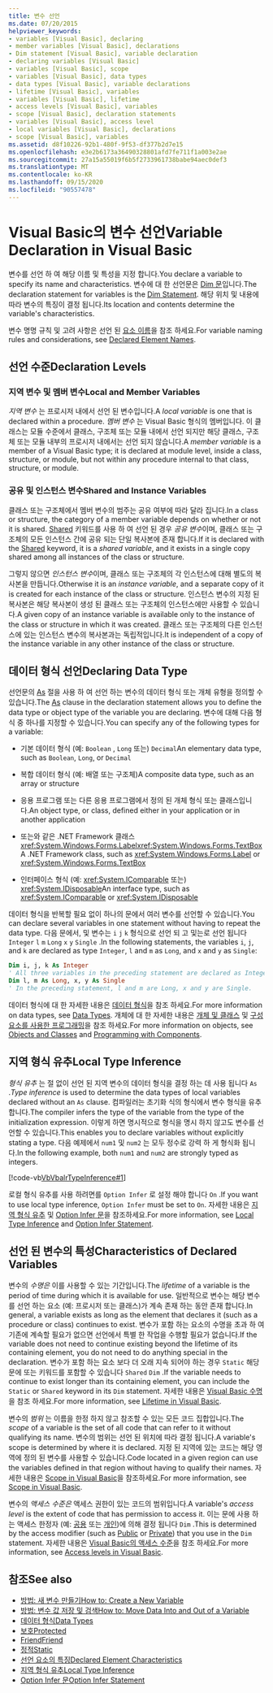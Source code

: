 ```yaml
---
title: 변수 선언
ms.date: 07/20/2015
helpviewer_keywords:
- variables [Visual Basic], declaring
- member variables [Visual Basic], declarations
- Dim statement [Visual Basic], variable declaration
- declaring variables [Visual Basic]
- variables [Visual Basic], scope
- variables [Visual Basic], data types
- data types [Visual Basic], variable declarations
- lifetime [Visual Basic], variables
- variables [Visual Basic], lifetime
- access levels [Visual Basic], variables
- scope [Visual Basic], declaration statements
- variables [Visual Basic], access level
- local variables [Visual Basic], declarations
- scope [Visual Basic], variables
ms.assetid: d8f10226-92b1-480f-9f53-df377b2d7e15
ms.openlocfilehash: e3e2b6173a36490328801afd7fe711f1a003e2ae
ms.sourcegitcommit: 27a15a55019f6b5f2733961738babe94aec0def3
ms.translationtype: MT
ms.contentlocale: ko-KR
ms.lasthandoff: 09/15/2020
ms.locfileid: "90557478"
---
```

# <a name="variable-declaration-in-visual-basic"></a><span data-ttu-id="67b44-102">Visual Basic의 변수 선언</span><span class="sxs-lookup"><span data-stu-id="67b44-102">Variable Declaration in Visual Basic</span></span>
<span data-ttu-id="67b44-103">변수를 선언 하 여 해당 이름 및 특성을 지정 합니다.</span><span class="sxs-lookup"><span data-stu-id="67b44-103">You declare a variable to specify its name and characteristics.</span></span> <span data-ttu-id="67b44-104">변수에 대 한 선언문은 [Dim 문](../../../language-reference/statements/dim-statement.md)입니다.</span><span class="sxs-lookup"><span data-stu-id="67b44-104">The declaration statement for variables is the [Dim Statement](../../../language-reference/statements/dim-statement.md).</span></span> <span data-ttu-id="67b44-105">해당 위치 및 내용에 따라 변수의 특징이 결정 됩니다.</span><span class="sxs-lookup"><span data-stu-id="67b44-105">Its location and contents determine the variable's characteristics.</span></span>  
  
 <span data-ttu-id="67b44-106">변수 명명 규칙 및 고려 사항은 선언 된 [요소 이름](../declared-elements/declared-element-names.md)을 참조 하세요.</span><span class="sxs-lookup"><span data-stu-id="67b44-106">For variable naming rules and considerations, see [Declared Element Names](../declared-elements/declared-element-names.md).</span></span>  
  
## <a name="declaration-levels"></a><span data-ttu-id="67b44-107">선언 수준</span><span class="sxs-lookup"><span data-stu-id="67b44-107">Declaration Levels</span></span>  
  
### <a name="local-and-member-variables"></a><span data-ttu-id="67b44-108">지역 변수 및 멤버 변수</span><span class="sxs-lookup"><span data-stu-id="67b44-108">Local and Member Variables</span></span>  
 <span data-ttu-id="67b44-109">*지역 변수* 는 프로시저 내에서 선언 된 변수입니다.</span><span class="sxs-lookup"><span data-stu-id="67b44-109">A *local variable* is one that is declared within a procedure.</span></span> <span data-ttu-id="67b44-110">*멤버 변수* 는 Visual Basic 형식의 멤버입니다. 이 클래스는 모듈 수준에서 클래스, 구조체 또는 모듈 내에서 선언 되지만 해당 클래스, 구조체 또는 모듈 내부의 프로시저 내에서는 선언 되지 않습니다.</span><span class="sxs-lookup"><span data-stu-id="67b44-110">A *member variable* is a member of a Visual Basic type; it is declared at module level, inside a class, structure, or module, but not within any procedure internal to that class, structure, or module.</span></span>  
  
### <a name="shared-and-instance-variables"></a><span data-ttu-id="67b44-111">공유 및 인스턴스 변수</span><span class="sxs-lookup"><span data-stu-id="67b44-111">Shared and Instance Variables</span></span>  
 <span data-ttu-id="67b44-112">클래스 또는 구조체에서 멤버 변수의 범주는 공유 여부에 따라 달라 집니다.</span><span class="sxs-lookup"><span data-stu-id="67b44-112">In a class or structure, the category of a member variable depends on whether or not it is shared.</span></span> <span data-ttu-id="67b44-113">[Shared](../../../language-reference/modifiers/shared.md) 키워드를 사용 하 여 선언 된 경우 *공유 변수*이며, 클래스 또는 구조체의 모든 인스턴스 간에 공유 되는 단일 복사본에 존재 합니다.</span><span class="sxs-lookup"><span data-stu-id="67b44-113">If it is declared with the [Shared](../../../language-reference/modifiers/shared.md) keyword, it is a *shared variable*, and it exists in a single copy shared among all instances of the class or structure.</span></span>  
  
 <span data-ttu-id="67b44-114">그렇지 않으면 *인스턴스 변수*이며, 클래스 또는 구조체의 각 인스턴스에 대해 별도의 복사본을 만듭니다.</span><span class="sxs-lookup"><span data-stu-id="67b44-114">Otherwise it is an *instance variable*, and a separate copy of it is created for each instance of the class or structure.</span></span> <span data-ttu-id="67b44-115">인스턴스 변수의 지정 된 복사본은 해당 복사본이 생성 된 클래스 또는 구조체의 인스턴스에만 사용할 수 있습니다.</span><span class="sxs-lookup"><span data-stu-id="67b44-115">A given copy of an instance variable is available only to the instance of the class or structure in which it was created.</span></span> <span data-ttu-id="67b44-116">클래스 또는 구조체의 다른 인스턴스에 있는 인스턴스 변수의 복사본과는 독립적입니다.</span><span class="sxs-lookup"><span data-stu-id="67b44-116">It is independent of a copy of the instance variable in any other instance of the class or structure.</span></span>  
  
## <a name="declaring-data-type"></a><span data-ttu-id="67b44-117">데이터 형식 선언</span><span class="sxs-lookup"><span data-stu-id="67b44-117">Declaring Data Type</span></span>  
 <span data-ttu-id="67b44-118">선언문의 [As](../../../language-reference/statements/as-clause.md) 절을 사용 하 여 선언 하는 변수의 데이터 형식 또는 개체 유형을 정의할 수 있습니다.</span><span class="sxs-lookup"><span data-stu-id="67b44-118">The [As](../../../language-reference/statements/as-clause.md) clause in the declaration statement allows you to define the data type or object type of the variable you are declaring.</span></span> <span data-ttu-id="67b44-119">변수에 대해 다음 형식 중 하나를 지정할 수 있습니다.</span><span class="sxs-lookup"><span data-stu-id="67b44-119">You can specify any of the following types for a variable:</span></span>  
  
- <span data-ttu-id="67b44-120">기본 데이터 형식 (예: `Boolean` , `Long` 또는) `Decimal`</span><span class="sxs-lookup"><span data-stu-id="67b44-120">An elementary data type, such as `Boolean`, `Long`, or `Decimal`</span></span>  
  
- <span data-ttu-id="67b44-121">복합 데이터 형식 (예: 배열 또는 구조체)</span><span class="sxs-lookup"><span data-stu-id="67b44-121">A composite data type, such as an array or structure</span></span>  
  
- <span data-ttu-id="67b44-122">응용 프로그램 또는 다른 응용 프로그램에서 정의 된 개체 형식 또는 클래스입니다.</span><span class="sxs-lookup"><span data-stu-id="67b44-122">An object type, or class, defined either in your application or in another application</span></span>  
  
- <span data-ttu-id="67b44-123">또는와 같은 .NET Framework 클래스 <xref:System.Windows.Forms.Label><xref:System.Windows.Forms.TextBox></span><span class="sxs-lookup"><span data-stu-id="67b44-123">A .NET Framework class, such as <xref:System.Windows.Forms.Label> or <xref:System.Windows.Forms.TextBox></span></span>  
  
- <span data-ttu-id="67b44-124">인터페이스 형식 (예: <xref:System.IComparable> 또는) <xref:System.IDisposable></span><span class="sxs-lookup"><span data-stu-id="67b44-124">An interface type, such as <xref:System.IComparable> or <xref:System.IDisposable></span></span>  
  
 <span data-ttu-id="67b44-125">데이터 형식을 반복할 필요 없이 하나의 문에서 여러 변수를 선언할 수 있습니다.</span><span class="sxs-lookup"><span data-stu-id="67b44-125">You can declare several variables in one statement without having to repeat the data type.</span></span> <span data-ttu-id="67b44-126">다음 문에서, 및 변수는 `i` `j` `k` 형식으로 선언 되 고 및는로 선언 됩니다 `Integer` `l` `m` `Long` `x` `y` `Single` .</span><span class="sxs-lookup"><span data-stu-id="67b44-126">In the following statements, the variables `i`, `j`, and `k` are declared as type `Integer`, `l` and `m` as `Long`, and `x` and `y` as `Single`:</span></span>  
  
```vb  
Dim i, j, k As Integer  
' All three variables in the preceding statement are declared as Integer.  
Dim l, m As Long, x, y As Single  
' In the preceding statement, l and m are Long, x and y are Single.  
```  
  
 <span data-ttu-id="67b44-127">데이터 형식에 대 한 자세한 내용은 [데이터 형식](../data-types/index.md)을 참조 하세요.</span><span class="sxs-lookup"><span data-stu-id="67b44-127">For more information on data types, see [Data Types](../data-types/index.md).</span></span> <span data-ttu-id="67b44-128">개체에 대 한 자세한 내용은 [개체 및 클래스](../objects-and-classes/index.md) 및 [구성 요소를 사용한 프로그래밍](/previous-versions/visualstudio/visual-studio-2013/0ffkdtkf(v=vs.120))을 참조 하세요.</span><span class="sxs-lookup"><span data-stu-id="67b44-128">For more information on objects, see [Objects and Classes](../objects-and-classes/index.md) and [Programming with Components](/previous-versions/visualstudio/visual-studio-2013/0ffkdtkf(v=vs.120)).</span></span>  
  
## <a name="local-type-inference"></a><span data-ttu-id="67b44-129">지역 형식 유추</span><span class="sxs-lookup"><span data-stu-id="67b44-129">Local Type Inference</span></span>  
 <span data-ttu-id="67b44-130">*형식 유추* 는 절 없이 선언 된 지역 변수의 데이터 형식을 결정 하는 데 사용 됩니다 `As` .</span><span class="sxs-lookup"><span data-stu-id="67b44-130">*Type inference* is used to determine the data types of local variables declared without an `As` clause.</span></span> <span data-ttu-id="67b44-131">컴파일러는 초기화 식의 형식에서 변수 형식을 유추 합니다.</span><span class="sxs-lookup"><span data-stu-id="67b44-131">The compiler infers the type of the variable from the type of the initialization expression.</span></span> <span data-ttu-id="67b44-132">이렇게 하면 명시적으로 형식을 명시 하지 않고도 변수를 선언할 수 있습니다.</span><span class="sxs-lookup"><span data-stu-id="67b44-132">This enables you to declare variables without explicitly stating a type.</span></span> <span data-ttu-id="67b44-133">다음 예제에서 `num1` 및 `num2` 는 모두 정수로 강력 하 게 형식화 됩니다.</span><span class="sxs-lookup"><span data-stu-id="67b44-133">In the following example, both `num1` and `num2` are strongly typed as integers.</span></span>  
  
 [!code-vb[VbVbalrTypeInference#1](~/samples/snippets/visualbasic/VS_Snippets_VBCSharp/VbVbalrTypeInference/VB/Class1.vb#1)]  
  
 <span data-ttu-id="67b44-134">로컬 형식 유추를 사용 하려면를 `Option Infer` 로 설정 해야 합니다 `On` .</span><span class="sxs-lookup"><span data-stu-id="67b44-134">If you want to use local type inference, `Option Infer` must be set to `On`.</span></span> <span data-ttu-id="67b44-135">자세한 내용은 [지역 형식 유추](local-type-inference.md) 및 [Option Infer 문](../../../language-reference/statements/option-infer-statement.md)을 참조하세요.</span><span class="sxs-lookup"><span data-stu-id="67b44-135">For more information, see [Local Type Inference](local-type-inference.md) and [Option Infer Statement](../../../language-reference/statements/option-infer-statement.md).</span></span>  
  
## <a name="characteristics-of-declared-variables"></a><span data-ttu-id="67b44-136">선언 된 변수의 특성</span><span class="sxs-lookup"><span data-stu-id="67b44-136">Characteristics of Declared Variables</span></span>  
 <span data-ttu-id="67b44-137">변수의 *수명은* 이를 사용할 수 있는 기간입니다.</span><span class="sxs-lookup"><span data-stu-id="67b44-137">The *lifetime* of a variable is the period of time during which it is available for use.</span></span> <span data-ttu-id="67b44-138">일반적으로 변수는 해당 변수를 선언 하는 요소 (예: 프로시저 또는 클래스)가 계속 존재 하는 동안 존재 합니다.</span><span class="sxs-lookup"><span data-stu-id="67b44-138">In general, a variable exists as long as the element that declares it (such as a procedure or class) continues to exist.</span></span> <span data-ttu-id="67b44-139">변수가 포함 하는 요소의 수명을 초과 하 여 기존에 계속할 필요가 없으면 선언에서 특별 한 작업을 수행할 필요가 없습니다.</span><span class="sxs-lookup"><span data-stu-id="67b44-139">If the variable does not need to continue existing beyond the lifetime of its containing element, you do not need to do anything special in the declaration.</span></span> <span data-ttu-id="67b44-140">변수가 포함 하는 요소 보다 더 오래 지속 되어야 하는 경우 `Static` 해당 문에 또는 키워드를 포함할 수 있습니다 `Shared` `Dim` .</span><span class="sxs-lookup"><span data-stu-id="67b44-140">If the variable needs to continue to exist longer than its containing element, you can include the `Static` or `Shared` keyword in its `Dim` statement.</span></span> <span data-ttu-id="67b44-141">자세한 내용은 [Visual Basic 수명](../declared-elements/lifetime.md)을 참조 하세요.</span><span class="sxs-lookup"><span data-stu-id="67b44-141">For more information, see [Lifetime in Visual Basic](../declared-elements/lifetime.md).</span></span>  
  
 <span data-ttu-id="67b44-142">변수의 *범위* 는 이름을 한정 하지 않고 참조할 수 있는 모든 코드 집합입니다.</span><span class="sxs-lookup"><span data-stu-id="67b44-142">The *scope* of a variable is the set of all code that can refer to it without qualifying its name.</span></span> <span data-ttu-id="67b44-143">변수의 범위는 선언 된 위치에 따라 결정 됩니다.</span><span class="sxs-lookup"><span data-stu-id="67b44-143">A variable's scope is determined by where it is declared.</span></span> <span data-ttu-id="67b44-144">지정 된 지역에 있는 코드는 해당 영역에 정의 된 변수를 사용할 수 있습니다.</span><span class="sxs-lookup"><span data-stu-id="67b44-144">Code located in a given region can use the variables defined in that region without having to qualify their names.</span></span> <span data-ttu-id="67b44-145">자세한 내용은 [Scope in Visual Basic](../declared-elements/scope.md)을 참조하세요.</span><span class="sxs-lookup"><span data-stu-id="67b44-145">For more information, see [Scope in Visual Basic](../declared-elements/scope.md).</span></span>  
  
 <span data-ttu-id="67b44-146">변수의 *액세스 수준은* 액세스 권한이 있는 코드의 범위입니다.</span><span class="sxs-lookup"><span data-stu-id="67b44-146">A variable's *access level* is the extent of code that has permission to access it.</span></span> <span data-ttu-id="67b44-147">이는 문에 사용 하는 액세스 한정자 (예: [공용](../../../language-reference/modifiers/public.md) 또는 [개인](../../../language-reference/modifiers/private.md))에 의해 결정 됩니다 `Dim` .</span><span class="sxs-lookup"><span data-stu-id="67b44-147">This is determined by the access modifier (such as [Public](../../../language-reference/modifiers/public.md) or [Private](../../../language-reference/modifiers/private.md)) that you use in the `Dim` statement.</span></span> <span data-ttu-id="67b44-148">자세한 내용은 [Visual Basic의 액세스 수준](../declared-elements/access-levels.md)을 참조 하세요.</span><span class="sxs-lookup"><span data-stu-id="67b44-148">For more information, see [Access levels in Visual Basic](../declared-elements/access-levels.md).</span></span>  
  
## <a name="see-also"></a><span data-ttu-id="67b44-149">참조</span><span class="sxs-lookup"><span data-stu-id="67b44-149">See also</span></span>

- [<span data-ttu-id="67b44-150">방법: 새 변수 만들기</span><span class="sxs-lookup"><span data-stu-id="67b44-150">How to: Create a New Variable</span></span>](how-to-create-a-new-variable.md)
- [<span data-ttu-id="67b44-151">방법: 변수 값 저장 및 검색</span><span class="sxs-lookup"><span data-stu-id="67b44-151">How to: Move Data Into and Out of a Variable</span></span>](how-to-move-data-into-and-out-of-a-variable.md)
- [<span data-ttu-id="67b44-152">데이터 형식</span><span class="sxs-lookup"><span data-stu-id="67b44-152">Data Types</span></span>](../../../language-reference/data-types/index.md)
- [<span data-ttu-id="67b44-153">보호</span><span class="sxs-lookup"><span data-stu-id="67b44-153">Protected</span></span>](../../../language-reference/modifiers/protected.md)
- [<span data-ttu-id="67b44-154">Friend</span><span class="sxs-lookup"><span data-stu-id="67b44-154">Friend</span></span>](../../../language-reference/modifiers/friend.md)
- [<span data-ttu-id="67b44-155">정적</span><span class="sxs-lookup"><span data-stu-id="67b44-155">Static</span></span>](../../../language-reference/modifiers/static.md)
- [<span data-ttu-id="67b44-156">선언 요소의 특징</span><span class="sxs-lookup"><span data-stu-id="67b44-156">Declared Element Characteristics</span></span>](../declared-elements/declared-element-characteristics.md)
- [<span data-ttu-id="67b44-157">지역 형식 유추</span><span class="sxs-lookup"><span data-stu-id="67b44-157">Local Type Inference</span></span>](local-type-inference.md)
- [<span data-ttu-id="67b44-158">Option Infer 문</span><span class="sxs-lookup"><span data-stu-id="67b44-158">Option Infer Statement</span></span>](../../../language-reference/statements/option-infer-statement.md)
